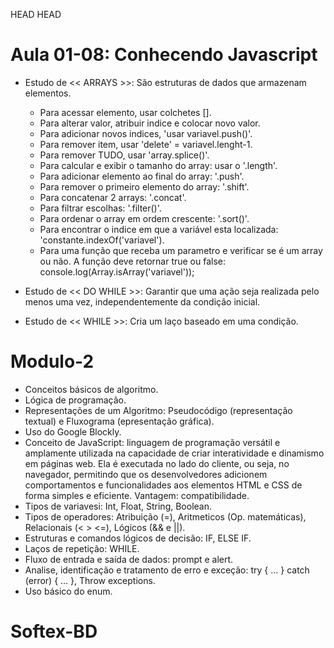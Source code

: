  HEAD
HEAD
# Aula 01-08: Conhecendo Javascript 

* Estudo de << ARRAYS >>: São estruturas de dados que armazenam elementos.
  - Para acessar elemento, usar colchetes [].
  - Para alterar valor, atribuir indice e colocar novo valor.
  - Para adicionar novos indices, 'usar variavel.push()'.
  - Para remover item, usar 'delete' = variavel.lenght-1.
  - Para remover TUDO, usar 'array.splice()'.
  - Para calcular e exibir o tamanho do array: usar o '.length'.
  - Para adicionar elemento ao final do array: '.push'.
  - Para remover o primeiro elemento do array: '.shift'.
  - Para concatenar 2 arrays: '.concat'.
  - Para filtrar escolhas: '.filter()'.
  - Para ordenar o array em ordem crescente: '.sort()'.
  - Para encontrar o indice em que a variável esta localizada: 'constante.indexOf('variavel').
  - Para uma função que receba um parametro e verificar se é um array ou não. A função deve
retornar true ou false: console.log(Array.isArray('variavel'));


* Estudo de << DO WHILE >>: Garantir que uma ação seja realizada pelo menos uma vez, independentemente da condição inicial.

   
* Estudo de << WHILE >>: Cria um laço baseado em uma condição.

# Modulo-2

- Conceitos básicos de algoritmo.
- Lógica de programação.
- Representações de um Algoritmo: Pseudocódigo (representação textual) e Fluxograma (epresentação gráfica).
- Uso do Google Blockly.
- Conceito de JavaScript: linguagem de programação versátil e amplamente utilizada na capacidade de criar interatividade e dinamismo em páginas web. Ela é executada no lado do cliente, ou seja, no navegador, permitindo que os desenvolvedores adicionem comportamentos e funcionalidades aos elementos HTML e CSS de forma simples e eficiente. Vantagem: compatibilidade.
- Tipos de variavesi: Int, Float, String, Boolean.
- Tipos de operadores: Atribuição (=), Aritmeticos (Op. matemáticas), Relacionais (< > <=), Lógicos (&& e ||).
- Estruturas e comandos lógicos de decisão: IF, ELSE IF.
- Laços de repetição: WHILE.
- Fluxo de entrada e saída de dados: prompt e alert.
- Analise, identificação e tratamento de erro e exceção: try { ... } catch (error) { ... }, Throw exceptions.
- Uso básico do enum.

# Softex-BD